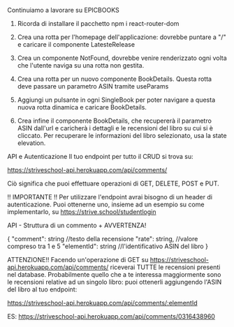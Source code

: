 Continuiamo a lavorare su EPICBOOKS

1. Ricorda di installare il pacchetto npm i react-router-dom

2. Crea una rotta per l'homepage dell'applicazione: dovrebbe puntare a "/" e caricare il componente LatesteRelease

3. Crea un componente NotFound, dovrebbe venire renderizzato ogni volta che l'utente naviga su una rotta non gestita.

4. Crea una rotta per un nuovo componente BookDetails. Questa rotta deve passare un parametro ASIN tramite useParams

5. Aggiungi un pulsante in ogni SingleBook per poter navigare a questa nuova rotta dinamica e caricare BookDetails.

6. Crea infine il componente BookDetails, che recupererà il parametro ASIN dall'url e caricherà i dettagli e le recensioni del libro su cui si è cliccato. Per recuperare le informazioni del libro selezionato, usa la state elevation.


API e Autenticazione
Il tuo endpoint per tutto il CRUD si trova su:

https://striveschool-api.herokuapp.com/api/comments/

Ciò significa che puoi effettuare operazioni di GET, DELETE, POST e PUT.

!! IMPORTANTE !!
Per utilizzare l'endpoint avrai bisogno di un header di autenticazione. Puoi ottenerne uno, insieme ad un esempio su come implementarlo, su https://strive.school/studentlogin 

API - Struttura di un commento + AVVERTENZA!

{
    "comment": string //testo della recensione
    "rate": string, //valore compreso tra 1 e 5
    "elementId": string //l'identificativo ASIN del libro
}

ATTENZIONE!!
Facendo un'operazione di GET su https://striveschool-api.herokuapp.com/api/comments/
riceverai TUTTE le recensioni presenti nel database.
Probabilmente quello che a te interessa maggiormente sono le recensioni relative ad un singolo libro: puoi ottenerli aggiungendo l'ASIN del libro al tuo endpoint:

https://striveschool-api.herokuapp.com/api/comments/:elementId

ES: https://striveschool-api.herokuapp.com/api/comments/0316438960